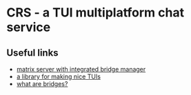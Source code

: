 # CRS - a TUI multiplatform chat service

## Useful links

- [matrix server with integrated bridge manager](https://github.com/beeper/bridge-manager)
- [a library for making nice TUIs](https://ratatui.rs/concepts/)
- [what are bridges?](https://docs.mau.fi/bridges/)
